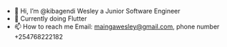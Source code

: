 - 👋 Hi, I’m @kibagendi Wesley a Junior Software Engineer 
- 👀 Currently doing Flutter
- 📫 How to reach me Email: maingawesley@gmail.com, phone number +254768222182

<!---
kibagendi20/kibagendi20 is a ✨ special ✨ repository because its `README.md` (this file) appears on your GitHub profile.
You can click the Preview link to take a look at your changes.
--->
